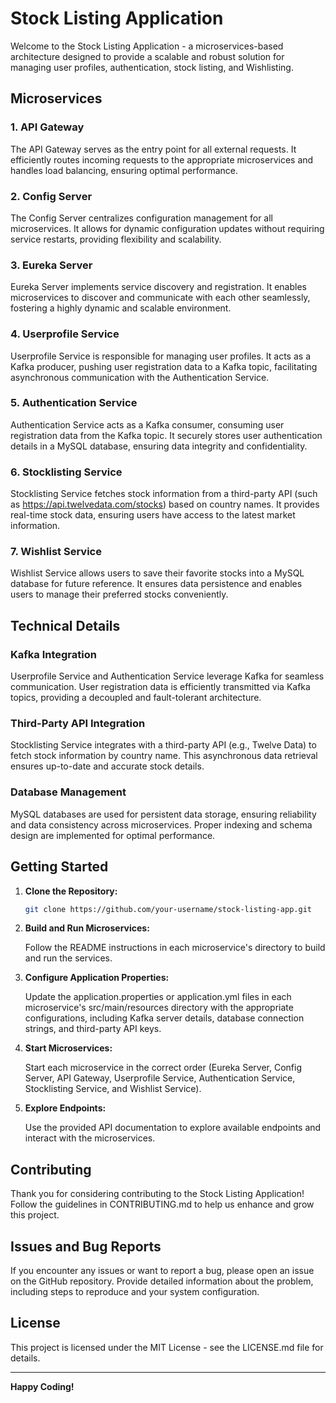 # Stock Listing Application

Welcome to the Stock Listing Application - a microservices-based architecture designed to provide a scalable and robust solution for managing user profiles, authentication, stock listing, and Wishlisting.

## Microservices

### 1. API Gateway

The API Gateway serves as the entry point for all external requests. It efficiently routes incoming requests to the appropriate microservices and handles load balancing, ensuring optimal performance.

### 2. Config Server

The Config Server centralizes configuration management for all microservices. It allows for dynamic configuration updates without requiring service restarts, providing flexibility and scalability.

### 3. Eureka Server

Eureka Server implements service discovery and registration. It enables microservices to discover and communicate with each other seamlessly, fostering a highly dynamic and scalable environment.

### 4. Userprofile Service

Userprofile Service is responsible for managing user profiles. It acts as a Kafka producer, pushing user registration data to a Kafka topic, facilitating asynchronous communication with the Authentication Service.

### 5. Authentication Service

Authentication Service acts as a Kafka consumer, consuming user registration data from the Kafka topic. It securely stores user authentication details in a MySQL database, ensuring data integrity and confidentiality.

### 6. Stocklisting Service

Stocklisting Service fetches stock information from a third-party API (such as https://api.twelvedata.com/stocks) based on country names. It provides real-time stock data, ensuring users have access to the latest market information.

### 7. Wishlist Service

Wishlist Service allows users to save their favorite stocks into a MySQL database for future reference. It ensures data persistence and enables users to manage their preferred stocks conveniently.

## Technical Details

### Kafka Integration

Userprofile Service and Authentication Service leverage Kafka for seamless communication. User registration data is efficiently transmitted via Kafka topics, providing a decoupled and fault-tolerant architecture.

### Third-Party API Integration

Stocklisting Service integrates with a third-party API (e.g., Twelve Data) to fetch stock information by country name. This asynchronous data retrieval ensures up-to-date and accurate stock details.

### Database Management

MySQL databases are used for persistent data storage, ensuring reliability and data consistency across microservices. Proper indexing and schema design are implemented for optimal performance.

## Getting Started

1. **Clone the Repository:**

    ```bash
    git clone https://github.com/your-username/stock-listing-app.git
    ```

2. **Build and Run Microservices:**

    Follow the README instructions in each microservice's directory to build and run the services.

3. **Configure Application Properties:**

    Update the application.properties or application.yml files in each microservice's src/main/resources directory with the appropriate configurations, including Kafka server details, database connection strings, and third-party API keys.

4. **Start Microservices:**

    Start each microservice in the correct order (Eureka Server, Config Server, API Gateway, Userprofile Service, Authentication Service, Stocklisting Service, and Wishlist Service).

5. **Explore Endpoints:**

    Use the provided API documentation to explore available endpoints and interact with the microservices.

## Contributing

Thank you for considering contributing to the Stock Listing Application! Follow the guidelines in CONTRIBUTING.md to help us enhance and grow this project.

## Issues and Bug Reports

If you encounter any issues or want to report a bug, please open an issue on the GitHub repository. Provide detailed information about the problem, including steps to reproduce and your system configuration.

## License

This project is licensed under the MIT License - see the LICENSE.md file for details.

---

**Happy Coding!**
